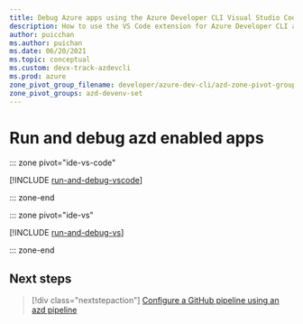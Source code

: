```yaml
---
title: Debug Azure apps using the Azure Developer CLI Visual Studio Code extension and Visual Studio
description: How to use the VS Code extension for Azure Developer CLI and Visual Studio to run and debug locally.
author: puicchan
ms.author: puichan
ms.date: 06/20/2021
ms.topic: conceptual
ms.custom: devx-track-azdevcli
ms.prod: azure
zone_pivot_group_filename: developer/azure-dev-cli/azd-zone-pivot-groups.json
zone_pivot_groups: azd-devenv-set
---
```


# Run and debug azd enabled apps

::: zone pivot="ide-vs-code"

[!INCLUDE [run-and-debug-vscode](includes/run-and-debug-vscode.md)]

::: zone-end

::: zone pivot="ide-vs"

[!INCLUDE [run-and-debug-vs](includes/run-and-debug-vs.md)]

::: zone-end

## Next steps

> [!div class="nextstepaction"]
> [Configure a GitHub pipeline using an azd pipeline](how-to-setup-devop-pipeline.md)
